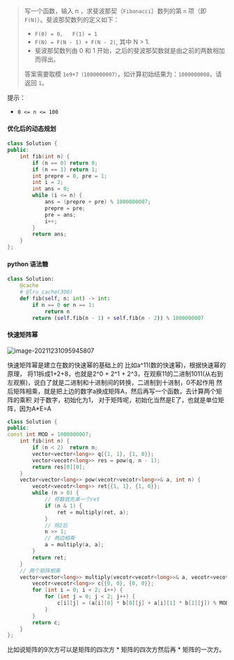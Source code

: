 >写一个函数，输入 n ，求斐波那契（`Fibonacci`）数列的第 `n` 项（即 `F(N)`）。斐波那契数列的定义如下：
>
>- `F(0) = 0,   F(1) = 1`
>- `F(N) = F(N - 1) + F(N - 2)`, 其中 N > 1.
>- 斐波那契数列由 0 和 1 开始，之后的斐波那契数就是由之前的两数相加而得出。
>
>答案需要取模 `1e9+7（1000000007）`，如计算初始结果为：`1000000008`，请返回 `1`。


提示：

- `0 <= n <= 100`

#### 优化后的动态规划

```cpp
class Solution {
public:
    int fib(int n) {
        if (n == 0) return 0;
        if (n == 1) return 1;
        int prepre = 0, pre = 1;
        int i = 2;
        int ans = 0;
        while (i <= n) {
            ans = (prepre + pre) % 1000000007;
            prepre = pre;
            pre = ans;
            i++;
        }
        return ans;
    }
};
```

#### python 语法糖

```python
class Solution:
    @cache
    # @lru_cache(300)
    def fib(self, n: int) -> int:
        if n == 0 or n == 1:
            return n
        return (self.fib(n - 1) + self.fib(n - 2)) % 1000000007
```

#### 快速矩阵幂

![image-20211231095945807](https://gitee.com/ceyewan/pic/raw/master/images/image-20211231095945807.png)

快速矩阵幂是建立在数的快速幂的基础上的 比如a^11(数的快速幂)，根据快速幂的原理， 将11拆成1+2+8，也就是2^0 + 2^1 + 2^3，在观察11的二进制1011(从右到左观察)，说白了就是二进制和十进制间的转换，二进制到十进制，0不起作用 然后矩阵相乘，就是把上边的数字a换成矩阵A，然后再写一个函数，去计算两个矩阵的乘积 对于数字，初始化为1， 对于矩阵呢，初始化当然是E了，也就是单位矩阵，因为A*E=A

```cpp
class Solution {
public:
const int MOD = 1000000007;
    int fib(int n) {
        if (n < 2)  return n;
        vector<vector<long>> q{{1, 1}, {1, 0}};
        vector<vecotr<long>> res = pow(q, n - 1);
        return res[0][0];
    }
    vector<vector<long>> pow(vecotr<vecotr<long>>& a, int n) {
        vecotr<vecotr<long>> ret{{1, 1}, {1, 0}};
        while (n > 0) {
            // 奇数就先乘一个ret
            if (n & 1) {
                ret = multiply(ret, a);
            }
            // 除2后
            n >> 1;
            // 两边相乘
            a = multiply(a, a);
        }
        return ret;
    }
    // 两个矩阵相乘
    vector<vector<long>> multiply(vecotr<vecotr<long>>& a, vecotr<vecotr<long>>& b) {
        vecotr<vecotr<long>> c{{0, 0}, {0, 0}};
        for (int i = 0; i < 2; i++) {
            for (int j = 0; j < 2; j++) {
                c[i][j] = (a[i][0] * b[0][j] + a[i][1] * b[1][j]) % MOD;
            }
        }
        return c;
    }
};
```

比如说矩阵的9次方可以是矩阵的四次方 * 矩阵的四次方然后再 * 矩阵的一次方。

